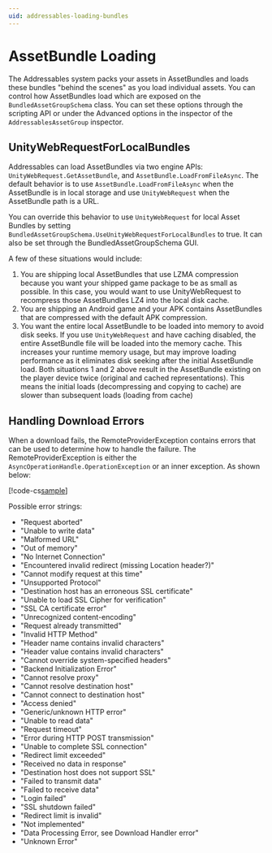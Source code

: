 ```yaml
---
uid: addressables-loading-bundles
---
```


# AssetBundle Loading

The Addressables system packs your assets in AssetBundles and loads these bundles "behind the scenes" as you load individual assets. You can control how AssetBundles load which are exposed on the `BundledAssetGroupSchema` class. You can set these options through the scripting API or under the Advanced options in the inspector of the `AddressablesAssetGroup` inspector.

## UnityWebRequestForLocalBundles

Addressables can load AssetBundles via two engine APIs: `UnityWebRequest.GetAssetBundle`, and `AssetBundle.LoadFromFileAsync`. The default behavior is to use `AssetBundle.LoadFromFileAsync` when the AssetBundle is in local storage and use `UnityWebRequest` when the AssetBundle path is a URL.

You can override this behavior to use `UnityWebRequest` for local Asset Bundles by setting `BundledAssetGroupSchema.UseUnityWebRequestForLocalBundles` to true. It can also be set through the BundledAssetGroupSchema GUI. 

A few of these situations would include:

1. You are shipping local AssetBundles that use LZMA compression because you want your shipped game package to be as small as possible. In this case, you would want to use UnityWebRequest to recompress those AssetBundles LZ4 into the local disk cache.
2. You are shipping an Android game and your APK contains AssetBundles that are compressed with the default APK compression.
3. You want the entire local AssetBundle to be loaded into memory to avoid disk seeks. If you use `UnityWebRequest` and have caching disabled, the entire AssetBundle file will be loaded into the memory cache. This increases your runtime memory usage, but may improve loading performance as it eliminates disk seeking after the initial AssetBundle load.
Both situations 1 and 2 above result in the AssetBundle existing on the player device twice (original and cached representations). This means the initial loads (decompressing and copying to cache) are slower than subsequent loads (loading from cache)

## Handling Download Errors
When a download fails, the RemoteProviderException contains errors that can be used to determine how to handle the failure.
The RemoteProviderException is either the `AsyncOperationHandle.OperationException` or an inner exception. As shown below:

[!code-cs[sample](../Tests/Editor/DocExampleCode/DownloadError.cs#doc_DownloadError)]

<!--
```csharp
using UnityEngine;
using UnityEngine.AddressableAssets;
using UnityEngine.ResourceManagement.AsyncOperations;
using UnityEngine.ResourceManagement.Exceptions;

internal class HandleDownloadError : MonoBehaviour
{
    private AsyncOperationHandle m_Handle;
    void LoadAsset()
    {
        m_Handle = Addressables.LoadAssetAsync<GameObject>("addressKey");
        m_Handle.Completed += handle =>
        {
            string dlError = GetDownloadError(m_Handle);
            if (!string.IsNullOrEmpty(dlError))
            {
                // handle what error
            }
        };
    }
    
    string GetDownloadError(AsyncOperationHandle fromHandle)
    {
        if (fromHandle.Status != AsyncOperationStatus.Failed)
            return null;

        RemoteProviderException remoteException;
        System.Exception e = fromHandle.OperationException;
        while (e != null)
        {
            remoteException = e as RemoteProviderException;
            if (remoteException != null)
                return remoteException.WebRequestResult.Error;
            e = e.InnerException;
        }
        return null;
    }
}
```
-->

Possible error strings:
* "Request aborted"
* "Unable to write data"
* "Malformed URL"
* "Out of memory"
* "No Internet Connection"
* "Encountered invalid redirect (missing Location header?)"
* "Cannot modify request at this time"
* "Unsupported Protocol"
* "Destination host has an erroneous SSL certificate"
* "Unable to load SSL Cipher for verification"
* "SSL CA certificate error"
* "Unrecognized content-encoding"
* "Request already transmitted"
* "Invalid HTTP Method"
* "Header name contains invalid characters"
* "Header value contains invalid characters"
* "Cannot override system-specified headers"
* "Backend Initialization Error"
* "Cannot resolve proxy"
* "Cannot resolve destination host"
* "Cannot connect to destination host"
* "Access denied"
* "Generic/unknown HTTP error"
* "Unable to read data"
* "Request timeout"
* "Error during HTTP POST transmission"
* "Unable to complete SSL connection"
* "Redirect limit exceeded"
* "Received no data in response"
* "Destination host does not support SSL"
* "Failed to transmit data"
* "Failed to receive data"
* "Login failed"
* "SSL shutdown failed"
* "Redirect limit is invalid"
* "Not implemented"
* "Data Processing Error, see Download Handler error"
* "Unknown Error"